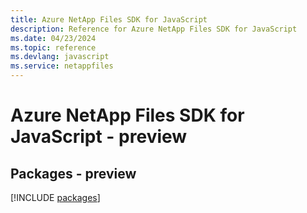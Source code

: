 ```yaml
---
title: Azure NetApp Files SDK for JavaScript
description: Reference for Azure NetApp Files SDK for JavaScript
ms.date: 04/23/2024
ms.topic: reference
ms.devlang: javascript
ms.service: netappfiles
---
```

# Azure NetApp Files SDK for JavaScript - preview
## Packages - preview
[!INCLUDE [packages](netapp-files-index.md)]